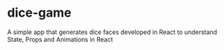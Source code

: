 # dice-game
A simple app that generates dice faces developed in React to understand State, Props and Animations in React
